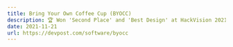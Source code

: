 ```yaml
---
title: Bring Your Own Coffee Cup (BYOCC)
description: 🏆 Won 'Second Place' and 'Best Design' at HackVision 2021, organised by GSOC RMIT.
date: 2021-11-21
url: https://devpost.com/software/byocc
---
```

